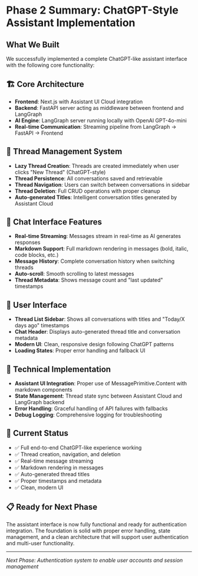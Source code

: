 # Phase 2 Summary: ChatGPT-Style Assistant Implementation

## What We Built

We successfully implemented a complete ChatGPT-like assistant interface with the following core functionality:

## 🏗️ **Core Architecture**

- **Frontend**: Next.js with Assistant UI Cloud integration
- **Backend**: FastAPI server acting as middleware between frontend and LangGraph
- **AI Engine**: LangGraph server running locally with OpenAI GPT-4o-mini
- **Real-time Communication**: Streaming pipeline from LangGraph → FastAPI → Frontend

## 🧵 **Thread Management System**

- **Lazy Thread Creation**: Threads are created immediately when user clicks "New Thread" (ChatGPT-style)
- **Thread Persistence**: All conversations saved and retrievable
- **Thread Navigation**: Users can switch between conversations in sidebar
- **Thread Deletion**: Full CRUD operations with proper cleanup
- **Auto-generated Titles**: Intelligent conversation titles generated by Assistant Cloud

## 💬 **Chat Interface Features**

- **Real-time Streaming**: Messages stream in real-time as AI generates responses
- **Markdown Support**: Full markdown rendering in messages (bold, italic, code blocks, etc.)
- **Message History**: Complete conversation history when switching threads
- **Auto-scroll**: Smooth scrolling to latest messages
- **Thread Metadata**: Shows message count and "last updated" timestamps

## 📱 **User Interface**

- **Thread List Sidebar**: Shows all conversations with titles and "Today/X days ago" timestamps
- **Chat Header**: Displays auto-generated thread title and conversation metadata
- **Modern UI**: Clean, responsive design following ChatGPT patterns
- **Loading States**: Proper error handling and fallback UI

## 🔧 **Technical Implementation**

- **Assistant UI Integration**: Proper use of MessagePrimitive.Content with markdown components
- **State Management**: Thread state sync between Assistant Cloud and LangGraph backend
- **Error Handling**: Graceful handling of API failures with fallbacks
- **Debug Logging**: Comprehensive logging for troubleshooting

## 🚀 **Current Status**

- ✅ Full end-to-end ChatGPT-like experience working
- ✅ Thread creation, navigation, and deletion
- ✅ Real-time message streaming
- ✅ Markdown rendering in messages
- ✅ Auto-generated thread titles
- ✅ Proper timestamps and metadata
- ✅ Clean, modern UI

## 📋 **Ready for Next Phase**

The assistant interface is now fully functional and ready for authentication integration. The foundation is solid with proper error handling, state management, and a clean architecture that will support user authentication and multi-user functionality.

---

_Next Phase: Authentication system to enable user accounts and session management_
